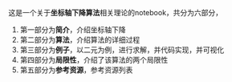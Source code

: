 这是一个关于**坐标轴下降算法**相关理论的notebook，共分为六部分，
1. 第一部分为**简介**，介绍坐标轴下降
2. 第二部分为**算法**，介绍算法的详细过程
3. 第三部分为**例子**，以二元为例，进行求解，并代码实现，并可视化
4. 第四部分为**局限性**，介绍了该算法的两个局限性
6. 第五部分为**参考资源**，参考资源列表
